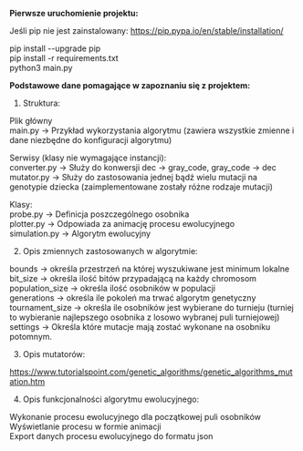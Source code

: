 <b>Pierwsze uruchomienie projektu:</b>

Jeśli pip nie jest zainstalowany:
https://pip.pypa.io/en/stable/installation/

pip install --upgrade pip<br />
pip install -r requirements.txt<br />
python3 main.py<br />


<b>Podstawowe dane pomagające w zapoznaniu się z projektem:</b>

1. Struktura:<br />

Plik główny<br />
  main.py -> Przykład wykorzystania algorytmu (zawiera wszystkie zmienne i dane niezbędne do konfiguracji algorytmu)<br />

Serwisy (klasy nie wymagające instancji):<br />
  converter.py -> Służy do konwersji dec -> gray_code, gray_code -> dec<br />
  mutator.py -> Służy do zastosowania jednej bądź wielu mutacji na genotypie dziecka (zaimplementowane zostały różne rodzaje mutacji)<br />

Klasy:<br />
  probe.py -> Definicja poszczególnego osobnika<br />
  plotter.py -> Odpowiada za animację procesu ewolucyjnego<br />
  simulation.py -> Algorytm ewolucyjny<br />

2. Opis zmiennych zastosowanych w algorytmie:

bounds -> określa przestrzeń na której wyszukiwane jest minimum lokalne<br />
bit_size -> określa ilość bitów przypadającą na każdy chromosom<br />
population_size -> określa ilość osobników w populacji<br />
generations -> określa ile pokoleń ma trwać algorytm genetyczny<br />
tournament_size -> określa ile osobników jest wybierane do turnieju (turniej to wybieranie najlepszego osobnika z losowo wybranej puli turniejowej)<br />
settings -> Określa które mutacje mają zostać wykonane na osobniku potomnym.<br />

3. Opis mutatorów:<br />

https://www.tutorialspoint.com/genetic_algorithms/genetic_algorithms_mutation.htm 

4. Opis funkcjonalności algorytmu ewolucyjnego:<br />

Wykonanie procesu ewolucyjnego dla początkowej puli osobników<br />
Wyświetlanie procesu w formie animacji<br />
Export danych procesu ewolucyjnego do formatu json<br />
